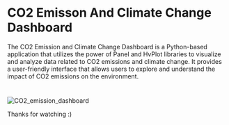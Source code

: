 # CO2 Emisson And Climate Change Dashboard

The CO2 Emission and Climate Change Dashboard is a Python-based application that utilizes the power of Panel and HvPlot libraries to visualize and analyze data related to CO2 emissions and climate change. It provides a user-friendly interface that allows users to explore and understand the impact of CO2 emissions on the environment.
#

![CO2_emission_dashboard](https://github.com/Ajay1812/Machine_Learning_Projects/assets/81603467/e037e373-809d-4815-a3b0-01400748bb19)

Thanks for watching :)
